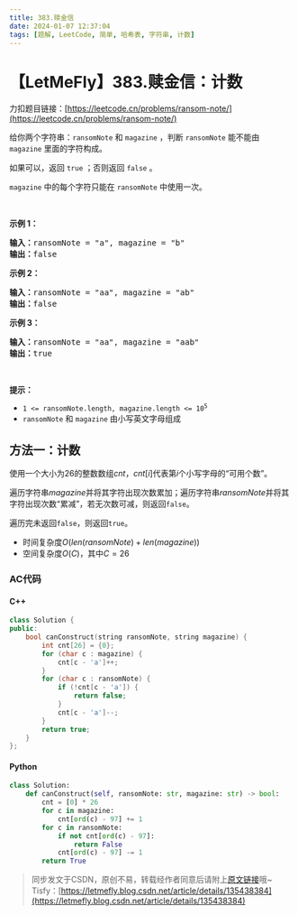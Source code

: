 ```yaml
---
title: 383.赎金信
date: 2024-01-07 12:37:04
tags: [题解, LeetCode, 简单, 哈希表, 字符串, 计数]
---
```


# 【LetMeFly】383.赎金信：计数

力扣题目链接：[https://leetcode.cn/problems/ransom-note/](https://leetcode.cn/problems/ransom-note/)

<p>给你两个字符串：<code>ransomNote</code> 和 <code>magazine</code> ，判断 <code>ransomNote</code> 能不能由 <code>magazine</code> 里面的字符构成。</p>

<p>如果可以，返回 <code>true</code> ；否则返回 <code>false</code> 。</p>

<p><code>magazine</code> 中的每个字符只能在 <code>ransomNote</code> 中使用一次。</p>

<p>&nbsp;</p>

<p><strong>示例 1：</strong></p>

<pre>
<strong>输入：</strong>ransomNote = "a", magazine = "b"
<strong>输出：</strong>false
</pre>

<p><strong>示例 2：</strong></p>

<pre>
<strong>输入：</strong>ransomNote = "aa", magazine = "ab"
<strong>输出：</strong>false
</pre>

<p><strong>示例 3：</strong></p>

<pre>
<strong>输入：</strong>ransomNote = "aa", magazine = "aab"
<strong>输出：</strong>true
</pre>

<p>&nbsp;</p>

<p><strong>提示：</strong></p>

<ul>
	<li><code>1 &lt;= ransomNote.length, magazine.length &lt;= 10<sup>5</sup></code></li>
	<li><code>ransomNote</code> 和 <code>magazine</code> 由小写英文字母组成</li>
</ul>


    
## 方法一：计数

使用一个大小为$26$的整数数组$cnt$，$cnt[i]$代表第$i$个小写字母的“可用个数”。

遍历字符串$magazine$并将其字符出现次数累加；遍历字符串$ransomNote$并将其字符出现次数“累减”，若无次数可减，则返回```false```。

遍历完未返回```false```，则返回```true```。

+ 时间复杂度$O(len(ransomNote) + len(magazine))$
+ 空间复杂度$O(C)$，其中$C=26$

### AC代码

#### C++

```cpp
class Solution {
public:
    bool canConstruct(string ransomNote, string magazine) {
        int cnt[26] = {0};
        for (char c : magazine) {
            cnt[c - 'a']++;
        }
        for (char c : ransomNote) {
            if (!cnt[c - 'a']) {
                return false;
            }
            cnt[c - 'a']--;
        }
        return true;
    }
};
```

#### Python

```python
class Solution:
    def canConstruct(self, ransomNote: str, magazine: str) -> bool:
        cnt = [0] * 26
        for c in magazine:
            cnt[ord(c) - 97] += 1
        for c in ransomNote:
            if not cnt[ord(c) - 97]:
                return False
            cnt[ord(c) - 97] -= 1
        return True
```

> 同步发文于CSDN，原创不易，转载经作者同意后请附上[原文链接](https://blog.tisfy.eu.org/2024/01/07/LeetCode%200383.%E8%B5%8E%E9%87%91%E4%BF%A1/)哦~
> Tisfy：[https://letmefly.blog.csdn.net/article/details/135438384](https://letmefly.blog.csdn.net/article/details/135438384)
